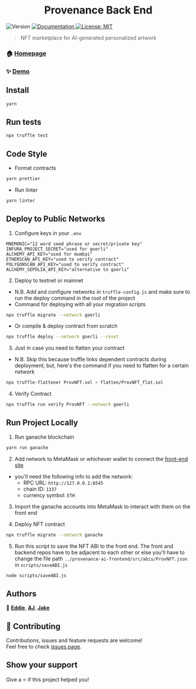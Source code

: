<h1 align="center">Provenance Back End</h1>
<p>
  <img alt="Version" src="https://img.shields.io/badge/version-1.0.0-blue.svg?cacheSeconds=2592000" />
  <a href="https://github.com/Provenance-Market/Provenace-AI-Backend" target="_blank">
    <img alt="Documentation" src="https://img.shields.io/badge/documentation-yes-brightgreen.svg" />
  </a>
  <a href="#" target="_blank">
    <img alt="License: MIT" src="https://img.shields.io/badge/License-MIT-yellow.svg" />
  </a>
</p>

> NFT marketplace for AI-generated personalized artwork

### 🏠 [Homepage](#)

### ✨ [Demo](#)

## Install

```sh
yarn
```

## Run tests

```sh
npx truffle test
```

## Code Style

- Format contracts

```sh
yarn prettier
```

- Run linter

```sh
yarn linter
```

## Deploy to Public Networks

1. Configure keys in your `.env`

```.env
MNEMONIC="12 word seed phrase or secret/private key"
INFURA_PROJECT_SECRET="used for goerli"
ALCHEMY_API_KEY="used for mumbai"
ETHERSCAN_API_KEY="used to verify contract"
POLYGONSCAN_API_KEY="used to verify contract"
ALCHEMY_SEPOLIA_API_KEY="alternative to goerli"
```

2. Deploy to testnet or mainnet

- N.B. Add and configure networks in `truffle-config.js` and make sure to run the deploy command in the root of the project
- Command for deploying with all your migration scripts

```sh
npx truffle migrate --network goerli
```

- Or compile & deploy contract from scratch

```sh
npx truffle deploy --network goerli --reset
```

3. Just in case you need to flatten your contract

- N.B. Skip this because truffle links dependent contracts during deployment; but, here's the command if you need to flatten for a certain network

```sh
npx truffle-flattener ProvNFT.sol > flatten/ProvNFT_flat.sol
```

4. Verify Contract

```sh
npx truffle run verify ProvNFT --network goerli
```

## Run Project Locally

1. Run ganache blockchain

```sh
yarn run ganache
```

2. Add network to MetaMask or whichever wallet to connect the [front-end site](https://github.com/Provenance-Market/Provenace-AI-Frontend)

- you'll need the following info to add the network:
  - RPC URL: `http://127.0.0.1:8545`
  - chain ID: `1337`
  - currency symbol: `ETH`

3. Import the ganache accounts into MetaMask to interact with them on the front end

4. Deploy NFT contract

```sh
npx truffle migrate --network ganache
```

5. Run this script to save the NFT ABI to the front end. The front and backend
   repos have to be adjacent to each other or else you'll have to change the
   file path `../provenance-ai-frontend/src/abis/ProvNFT.json` in `scripts/saveABI.js`

```sh
node scripts/saveABI.js
```

## Authors

👤 [**Eddie**](https://github.com/Ed-Marcavage), [**AJ**](https://github.com/aaronjan98), [**Jake**](https://github.com/Rohith09)

## 🤝 Contributing

Contributions, issues and feature requests are welcome!<br />Feel free to check [issues page](https://github.com/Provenance-Market/Provenace-AI-Backend/issues).

## Show your support

Give a ⭐️ if this project helped you!

